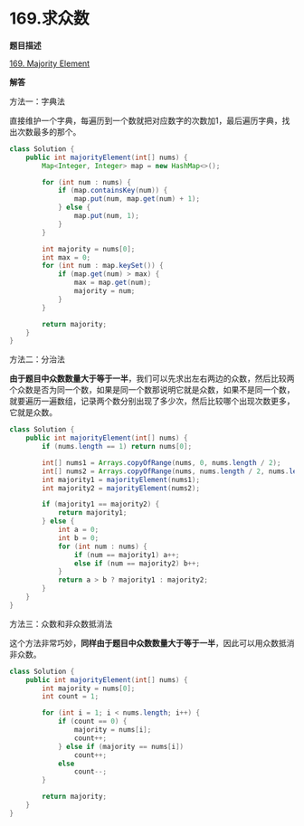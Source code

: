 # 169.求众数

**题目描述**

[169. Majority Element](https://leetcode.com/problems/majority-element/)

**解答**

方法一：字典法

直接维护一个字典，每遍历到一个数就把对应数字的次数加1，最后遍历字典，找出次数最多的那个。

```java
class Solution {
    public int majorityElement(int[] nums) {
        Map<Integer, Integer> map = new HashMap<>();

        for (int num : nums) {
            if (map.containsKey(num)) {
                map.put(num, map.get(num) + 1);
            } else {
                map.put(num, 1);
            }
        }

        int majority = nums[0];
        int max = 0;
        for (int num : map.keySet()) {
            if (map.get(num) > max) {
                max = map.get(num);
                majority = num;
            }
        }

        return majority;
    }
}
```

方法二：分治法

**由于题目中众数数量大于等于一半**，我们可以先求出左右两边的众数，然后比较两个众数是否为同一个数，如果是同一个数那说明它就是众数，如果不是同一个数，就要遍历一遍数组，记录两个数分别出现了多少次，然后比较哪个出现次数更多，它就是众数。

```java
class Solution {
    public int majorityElement(int[] nums) {
        if (nums.length == 1) return nums[0];

        int[] nums1 = Arrays.copyOfRange(nums, 0, nums.length / 2);
        int[] nums2 = Arrays.copyOfRange(nums, nums.length / 2, nums.length);
        int majority1 = majorityElement(nums1);
        int majority2 = majorityElement(nums2);

        if (majority1 == majority2) {
            return majority1;
        } else {
            int a = 0;
            int b = 0;
            for (int num : nums) {
                if (num == majority1) a++;
                else if (num == majority2) b++;
            }
            return a > b ? majority1 : majority2;
        }
    }
}
```

方法三：众数和非众数抵消法

这个方法非常巧妙，**同样由于题目中众数数量大于等于一半**，因此可以用众数抵消非众数。

```java
class Solution {
    public int majorityElement(int[] nums) {
        int majority = nums[0];
        int count = 1;

        for (int i = 1; i < nums.length; i++) {
            if (count == 0) {
                majority = nums[i];
                count++;
            } else if (majority == nums[i])
                count++;
            else
                count--;
        }

        return majority;
    }
}
```